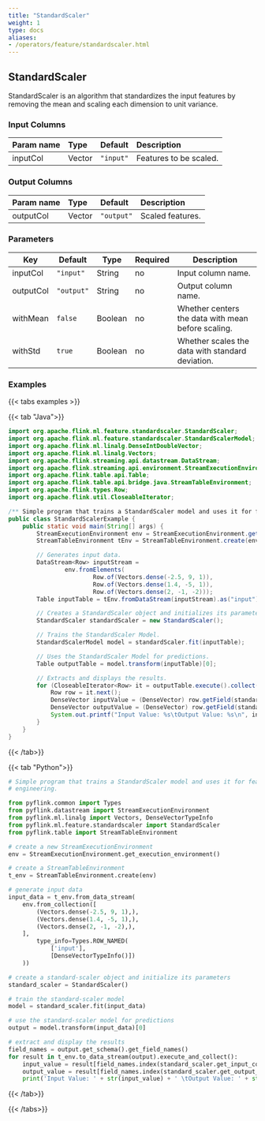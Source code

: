 ```yaml
---
title: "StandardScaler"
weight: 1
type: docs
aliases:
- /operators/feature/standardscaler.html
---
```


<!--
Licensed to the Apache Software Foundation (ASF) under one
or more contributor license agreements.  See the NOTICE file
distributed with this work for additional information
regarding copyright ownership.  The ASF licenses this file
to you under the Apache License, Version 2.0 (the
"License"); you may not use this file except in compliance
with the License.  You may obtain a copy of the License at

  http://www.apache.org/licenses/LICENSE-2.0

Unless required by applicable law or agreed to in writing,
software distributed under the License is distributed on an
"AS IS" BASIS, WITHOUT WARRANTIES OR CONDITIONS OF ANY
KIND, either express or implied.  See the License for the
specific language governing permissions and limitations
under the License.
-->

## StandardScaler

StandardScaler is an algorithm that standardizes the input features by removing
the mean and scaling each dimension to unit variance.
### Input Columns

| Param name | Type   | Default   | Description            |
|:-----------|:-------|:----------|:-----------------------|
| inputCol   | Vector | `"input"` | Features to be scaled. |

### Output Columns

| Param name | Type   | Default    | Description      |
|:-----------|:-------|:-----------|:-----------------|
| outputCol  | Vector | `"output"` | Scaled features. |

### Parameters

| Key       | Default    | Type    | Required | Description                                        |
|-----------|------------|---------|----------|----------------------------------------------------|
| inputCol  | `"input"`  | String  | no       | Input column name.                                 |
| outputCol | `"output"` | String  | no       | Output column name.                                |
| withMean  | `false`    | Boolean | no       | Whether centers the data with mean before scaling. |
| withStd   | `true`     | Boolean | no       | Whether scales the data with standard deviation.   |

### Examples

{{< tabs examples >}}

{{< tab "Java">}}

```java
import org.apache.flink.ml.feature.standardscaler.StandardScaler;
import org.apache.flink.ml.feature.standardscaler.StandardScalerModel;
import org.apache.flink.ml.linalg.DenseIntDoubleVector;
import org.apache.flink.ml.linalg.Vectors;
import org.apache.flink.streaming.api.datastream.DataStream;
import org.apache.flink.streaming.api.environment.StreamExecutionEnvironment;
import org.apache.flink.table.api.Table;
import org.apache.flink.table.api.bridge.java.StreamTableEnvironment;
import org.apache.flink.types.Row;
import org.apache.flink.util.CloseableIterator;

/** Simple program that trains a StandardScaler model and uses it for feature engineering. */
public class StandardScalerExample {
    public static void main(String[] args) {
        StreamExecutionEnvironment env = StreamExecutionEnvironment.getExecutionEnvironment();
        StreamTableEnvironment tEnv = StreamTableEnvironment.create(env);

        // Generates input data.
        DataStream<Row> inputStream =
                env.fromElements(
                        Row.of(Vectors.dense(-2.5, 9, 1)),
                        Row.of(Vectors.dense(1.4, -5, 1)),
                        Row.of(Vectors.dense(2, -1, -2)));
        Table inputTable = tEnv.fromDataStream(inputStream).as("input");

        // Creates a StandardScaler object and initializes its parameters.
        StandardScaler standardScaler = new StandardScaler();

        // Trains the StandardScaler Model.
        StandardScalerModel model = standardScaler.fit(inputTable);

        // Uses the StandardScaler Model for predictions.
        Table outputTable = model.transform(inputTable)[0];

        // Extracts and displays the results.
        for (CloseableIterator<Row> it = outputTable.execute().collect(); it.hasNext(); ) {
            Row row = it.next();
            DenseVector inputValue = (DenseVector) row.getField(standardScaler.getInputCol());
            DenseVector outputValue = (DenseVector) row.getField(standardScaler.getOutputCol());
            System.out.printf("Input Value: %s\tOutput Value: %s\n", inputValue, outputValue);
        }
    }
}

```

{{< /tab>}}

{{< tab "Python">}}

```python
# Simple program that trains a StandardScaler model and uses it for feature
# engineering.

from pyflink.common import Types
from pyflink.datastream import StreamExecutionEnvironment
from pyflink.ml.linalg import Vectors, DenseVectorTypeInfo
from pyflink.ml.feature.standardscaler import StandardScaler
from pyflink.table import StreamTableEnvironment

# create a new StreamExecutionEnvironment
env = StreamExecutionEnvironment.get_execution_environment()

# create a StreamTableEnvironment
t_env = StreamTableEnvironment.create(env)

# generate input data
input_data = t_env.from_data_stream(
    env.from_collection([
        (Vectors.dense(-2.5, 9, 1),),
        (Vectors.dense(1.4, -5, 1),),
        (Vectors.dense(2, -1, -2),),
    ],
        type_info=Types.ROW_NAMED(
            ['input'],
            [DenseVectorTypeInfo()])
    ))

# create a standard-scaler object and initialize its parameters
standard_scaler = StandardScaler()

# train the standard-scaler model
model = standard_scaler.fit(input_data)

# use the standard-scaler model for predictions
output = model.transform(input_data)[0]

# extract and display the results
field_names = output.get_schema().get_field_names()
for result in t_env.to_data_stream(output).execute_and_collect():
    input_value = result[field_names.index(standard_scaler.get_input_col())]
    output_value = result[field_names.index(standard_scaler.get_output_col())]
    print('Input Value: ' + str(input_value) + ' \tOutput Value: ' + str(output_value))

```

{{< /tab>}}

{{< /tabs>}}
